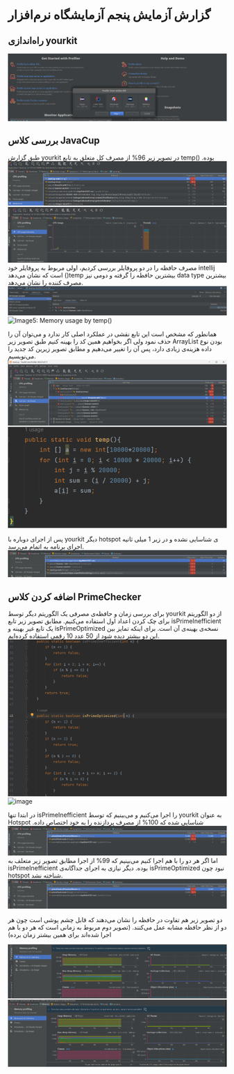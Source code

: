 # گزارش آزمایش پنجم آزمایشگاه نرم‌افزار

## راه‌اندازی yourkit
![Image1: Setup yourkit](image/1.png)

## بررسی کلاس JavaCup
طبق گزارش yourkit در تصویر زیر 96% از مصرف کل متعلق به تابع temp() بوده.
![Image2: CPU usage by temp()](image/2.png)
![Image3: CPU usage by temp()](image/3.png)
مصرف حافظه را در دو پروفایلر بررسی کردیم، اولی مربوط به پروفایلر خود intellij است که نشان می‌دهد ()temp بیشترین حافظه را گرفته و دومی نیز data type بیشترین مصرف کننده را نشان می‌دهد.
![Image4: Memory usage by temp()](image/4.png)
![Image5: Memory usage by temp()](https://github.com/faraz1380/SEL_5/assets/63359673/c940fc3b-775b-47a9-a87d-d78e6196e0d8)

همانطور که مشخص است این تابع نقشی در عملکرد اصلی کار ندارد و می‌توان آن را حذف نمود ولی اگر بخواهیم همین کد را بهینه کنیم طبق تصویر زیر ArrayList بودن نوع داده هزینه‌ی زیادی دارد، پس آن را تغییر می‌دهیم و مطابق تصویر زیرین کد جدید را می‌نویسیم.
![Image6](image/5.png)
![Image7](image/6.png)

پس از اجرای دوباره با yourkit دیگر hotspot ی شناسایی نشده و در زیر 1 میلی ثانیه اجرای برنامه به اتمام می‌رسد.
![Image8](image/7.png)

## اضافه کردن کلاس PrimeChecker
برای بررسی زمان و حافظه‌ی مصرفی یک الگوریتم دیگر توسط yourkit از دو الگوریتم برای چک کردن اعداد اول استفاده می‌کنیم. مطابق تصویر زیر تابع isPrimeInefficient یک تابع غیر بهینه و isPrimeOptimized نسخه‌ی بهینه‌ی آن است. برای اینکه تمایز بین این دو بیشتر دیده شود از 50 عدد 10 رقمی استفاده کرده‌ایم.
![Image10](image/10.png)
![image](https://github.com/faraz1380/SEL_5/assets/63359673/5025d7c9-b1cf-455f-8cfb-ea874bf0103d)


در ابتدا تنها isPrimeInefficient را اجرا می‌کنیم و می‌بینیم که توسط yourkit به عنوان Hotspot شناسایی شده که 100% از مصرف پردازنده را به خود اختصاص داده.
![Image11](image/9.png)
اما اگر هر دو را با هم اجرا کنیم می‌بینیم که 99% از اجرا مطابق تصویر زیر متعلف به isPrimeInefficient بوده. دیگر نیازی به اجرای جداگانه‌ی isPrimeOptimized نبود چون hotspot شناخته نشد.
![Image11](image/9.png)

دو تصویر زیر هم تفاوت در حافظه را نشان می‌دهند که قابل چشم پوشی است چون هر دو از نظر حافظه مشابه عمل می‌کنند. (تصویر دوم مربوط به زمانی است که هر دو با هم اجرا شده‌اند برای همین بیشتر زمان برده)

![Image11](image/8.png)
![Image11](image/12.png)
